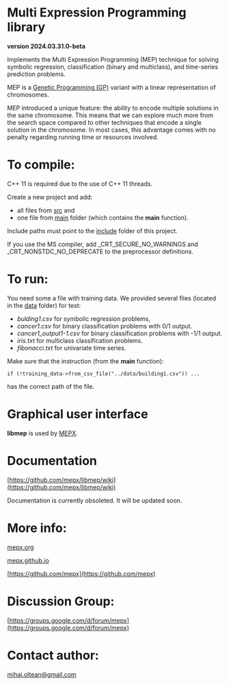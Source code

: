 # Multi Expression Programming library
**version 2024.03.31.0-beta**

Implements the Multi Expression Programming (MEP) technique for solving symbolic regression, classification (binary and multiclass), and time-series prediction problems. 

MEP is a [Genetic Programming (GP)](https://en.wikipedia.org/wiki/Genetic_programming) variant with a linear representation of chromosomes.

MEP introduced a unique feature: the ability to encode multiple solutions in the same chromosome. This means that we can explore much more from the search space compared to other techniques that encode a single solution in the chromosome. In most cases, this advantage comes with no penalty regarding running time or resources involved.

# To compile: 

C++ 11 is required due to the use of C++ 11 threads.

Create a new project and add:

- all files from [src](src) and 
- one file from [main](main) folder (which contains the **main** function). 

Include paths must point to the [include](include) folder of this project.

If you use the MS compiler, add _CRT_SECURE_NO_WARNINGS and _CRT_NONSTDC_NO_DEPRECATE to the preprocessor definitions.

# To run:

You need some a file with training data.
We provided several files (located in the [data](data) folder) for test:

- _bulding1.csv_ for symbolic regression problems,
- _cancer1.csv_ for binary classification problems with 0/1 output.
- _cancer1_output1-1.csv_ for binary classification problems with -1/1 output.
- _iris.txt_ for multiclass classification problems.
- _fibonacci.txt_ for univariate time series.

Make sure that the instruction (from the **main** function):

	if (!training_data->from_csv_file("../data/building1.csv")) ...
	
has the correct path of the file.

# Graphical user interface

**libmep** is used by [MEPX](https://mepx.org).

# Documentation

[https://github.com/mepx/libmep/wiki](https://github.com/mepx/libmep/wiki)

Documentation is currently obsoleted.
It will be updated soon.

# More info:

[mepx.org](https://mepx.org)

[mepx.github.io](https://mepx.github.io)

[https://github.com/mepx](https://github.com/mepx)

# Discussion Group:

[https://groups.google.com/d/forum/mepx](https://groups.google.com/d/forum/mepx)

# Contact author:

mihai.oltean@gmail.com
